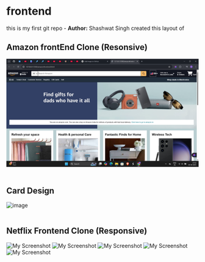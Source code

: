 # frontend
<strond>this is my first git repo - **Author:** Shashwat Singh
created this layout of 


##  Amazon frontEnd Clone (Resonsive)



![image](https://github.com/itsshashwatsingh/amazon-clone-frontend/blob/main/Screenshot%202025-04-03%20175317.png?raw=true)<br><br>


##  Card Design
  



![image](https://github.com/itsshashwatsingh/frontend/blob/main/Screenshot%202025-04-04%20180133.png?raw=true)<br><br>


##  Netflix Frontend Clone (Responsive)

<img src="https://github.com/itsshashwatsingh/frontend/blob/main/Screenshot%202025-04-09%20000040.png" alt="My Screenshot" width="500"/> <img src="https://github.com/itsshashwatsingh/frontend/blob/main/Screenshot%202025-04-11%20001817.png" alt="My Screenshot" height="280"/> 
<img src="https://github.com/itsshashwatsingh/frontend/blob/main/Screenshot%202025-04-11%20002043.png" alt="My Screenshot" height="400"/> 
<img src="https://github.com/itsshashwatsingh/frontend/blob/main/Screenshot%202025-04-11%20002217.png" alt="My Screenshot" height="400"/> 
<img src="https://github.com/itsshashwatsingh/frontend/blob/main/Screenshot%202025-04-11%20002259.png" alt="My Screenshot" height="300"/> 



